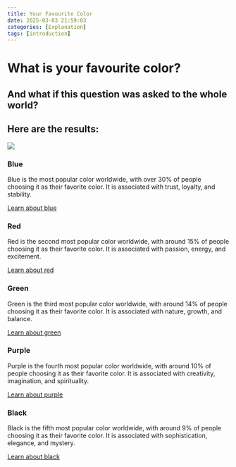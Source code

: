 ```yaml
---
title: Your Favourite Color
date: 2025-03-03 21:59:03
categories: [Explanation]
tags: [introduction]
---
```


# What is your favourite color?
## And what if this question was asked to the whole world?
## Here are the results: 
![](https://static.wixstatic.com/media/9690cf_fff3987b86004eae890a95e8d5c69769~mv2.gif/v1/fill/w_200,h_200,al_c,blur_3,pstr/9690cf_fff3987b86004eae890a95e8d5c69769~mv2.gif)

### Blue
Blue is the most popular color worldwide, with over 30% of people choosing it as their favorite color. It is associated with trust, loyalty, and stability.

[Learn about blue](https://michalgnieciak.github.io/posts/Learn-about-blue/) 
    
### Red
Red is the second most popular color worldwide, with around 15% of people choosing it as their favorite color. It is associated with passion, energy, and excitement.

[Learn about red](https://michalgnieciak.github.io/posts/Learn-about-red/) 
    
### Green
Green is the third most popular color worldwide, with around 14% of people choosing it as their favorite color. It is associated with nature, growth, and balance.

[Learn about green](https://michalgnieciak.github.io/posts/Learn-about-green/) 
    
### Purple
Purple is the fourth most popular color worldwide, with around 10% of people choosing it as their favorite color. It is associated with creativity, imagination, and spirituality.

[Learn about purple](https://michalgnieciak.github.io/posts/Learn-about-purple/) 
    
### Black
Black is the fifth most popular color worldwide, with around 9% of people choosing it as their favorite color. It is associated with sophistication, elegance, and mystery.

[Learn about black](https://michalgnieciak.github.io/posts/Learn-about-black/) 
    